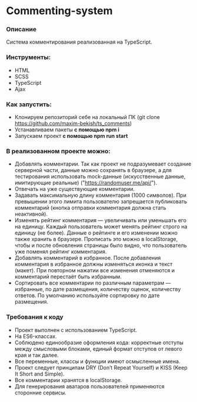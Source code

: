 # Commenting-system

### Описание

Система комментирования реализованная на TypeScript.

### Инструменты:

- HTML
- SCSS
- TypeScript
- Ajax

### Как запустить:

- Клонируем репозиторий себе на локальный ПК (git clone https://github.com/maxim-bekish/ts_comments)
- Устанавливаем пакеты **с помощью npm i**
- Запускаем проект **с помощью npm run start**

### В реализованном проекте можно:

- Добавлять комментарии. Так как проект не подразумевает создание серверной части, данные можно сохранять в браузере, а для тестирования использовать mock-данные (искусственные данные, имитирующие реальные) ("https://randomuser.me/api/").
- Отвечать на уже существующие комментарии.
- Задавать максимальную длину комментария (1000 символов). При превышении этого лимита пользователю запрещается публиковать комментарий (кнопка отправки комментария должна стать неактивной).
- Изменять рейтинг комментария — увеличивать или уменьшать его на единицу. Каждый пользователь может менять рейтинг строго на единицу (не более). Данные о рейтинге и его изменении можно также хранить в браузере. Прописать это можно в localStorage, чтобы и после обновления страницы было видно, что пользователь уже поменял рейтинг комментария.
- Добавлять комментарий в избранное. После добавления комментария в избранное должны изменяться иконка и текст (макет). При повторном нажатии все изменения отменяются и комментарий перестаёт быть избранным.
- Сортировать все комментарии по различным параметрам — избранные, по дате размещения, количеству оценок, количеству ответов. По умолчанию используйте сортировку по дате размещения.

### Требования к коду

- Проект выполнен с использованием TypeScript.
- На ES6-классах.
- Соблюдено единообразие оформления кода: корректные отступы между смысловыми блоками, единый формат отступов от левого края и так далее.
- Все переменные, классы и функции имеют осмысленные имена.
- Проект следует принципам DRY (Don’t Repeat Yourself) и KISS (Keep It Short and Simple).
- Все комментарии хранятся в localStorage.
- Для генерирования аватаров пользователей применяются сторонние сервисы.
